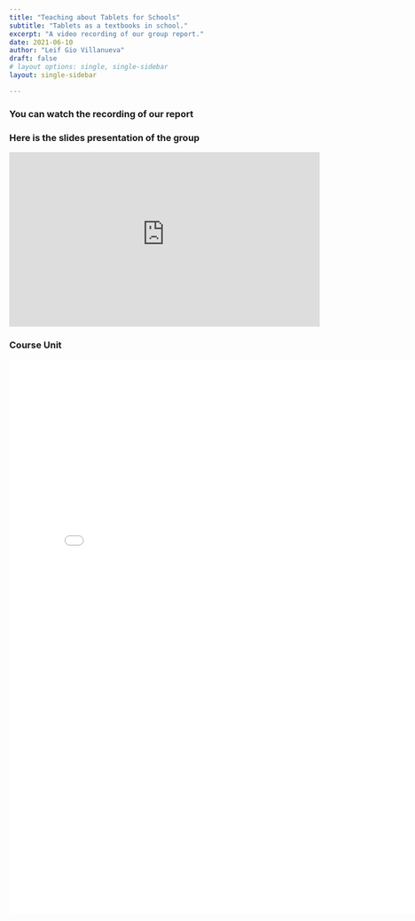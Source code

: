 ```yaml
---
title: "Teaching about Tablets for Schools"
subtitle: "Tablets as a textbooks in school."
excerpt: "A video recording of our group report."
date: 2021-06-10
author: "Leif Gio Villanueva"
draft: false
# layout options: single, single-sidebar
layout: single-sidebar

---
```


### You can watch the recording of our report


### Here is the slides presentation of the group

<iframe width="560" height="315" src="https://unruffled-varahamihira-2562ba.netlify.app/" title="Xaringan Slide" frameborder="0"></iframe>

### Course Unit 

<embed src="Course-Unit-13.pdf" width="800px" height="1000px" />
